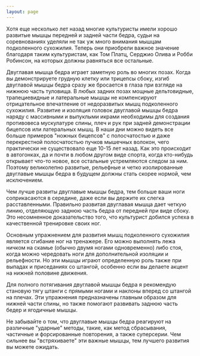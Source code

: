 ```yaml
---
layout: page
---
```

Хотя еще несколько лет назад многие культуристы имели хорошо развитые мышцы передней и задней части бедра, судьи на соревнованиях уделяли не так уж много внимания мышцам подколенного сухожилия. Теперь они приобрели важное значение благодаря таким культуристам, как Том Платц, Серджио Олива и Робби Робинсон, на которых должны равняться все остальные.

Двуглавая мышца бедра играет заметную роль во многих позах. Когда вы демонстрируете грудную клетку или трицепсы сбоку, изгиб двуглавой мышцы бедра сразу же бросается в глаза при взгляде на нижнюю часть туловища. В любых задних позах мощные дельтовидные, трапециевидные и латеральные мышцы не компенсируют отрицательное впечатление от недоразвитых мышц подколенного сухожилия. Развитие и изоляция головок двуглавой мышцы бедра наряду с массивными и выпуклыми икрами необходимы для создания противовеса мускулатуре спины, плеч и рук при задней демонстрации бицепсов или латеральных мышц. В наши дни можно видеть все больше примеров "ножных бицепсов" с полосчатостью и даже перекрестной полосчатостью пучков мышечных волокон, чего практически не существовало еще 10-15 лет назад. Как это происходит в автогонках, да и почти в любом другом виде спорта, когда кто-нибудь открывает что-то новое, все остальные устремляются следом за ним. Поэтому великолепно развитые, рельефные и четко изолированные двуглавые мышцы бедра в будущем должны стать скорее нормой, чем исключением.

Чем лучше развиты двуглавые мышцы бедра, тем больше ваши ноги соприкасаются в середине, даже если вы держите их слегка расставленными. Правильно развитая двуглавая мышца дает четкую линию, отделяющую заднюю часть бедра от передней при виде сбоку. Это несомненное доказательство того, что культурист добился успеха в качественной тренировке своих ног.

Основным упражнением для развития мышц подколенного сухожилия является сгибание ног на тренажере. Его можно выполнять лежа ничком на скамье (обычно двумя ногами одновременно) либо стоя, когда можно чередовать ноги для дополнительной изоляции и рельефности. Но эти мышцы играют определенную роль также при выпадах и приседаниях со штангой, особенно если вы делаете акцент на нижней половине движения.

Для полного потягивания двуглавой мышцы бедра я рекомендую становую тягу штанги с прямыми ногами и наклоны вперед со штангой на плечах. Эти упражнения предназначены главным образом для нижней части спины, но также помогают развивать заднюю часть бедер и ягодичные мышцы.

Не забывайте о том, что двуглавые мышцы бедра реагируют на различные "ударные" методы, такие, как метод сбрасывания, частичные и форсированные повторения, а также суперсерии. Чем сильнее вы "встряхиваете" эти важные мышцы, тем лучшего развития вы можете ожидать.